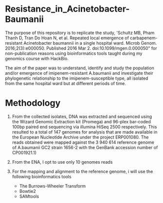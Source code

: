 # Resistance_in_Acinetobacter-Baumanii

The purpose of this repository is to replicate the study, 'Schultz MB, Pham Thanh D, Tran Do Hoan N, et al. Repeated local emergence of carbapenem-resistant Acinetobacter baumannii in a single hospital ward. Microb Genom. 2016;2(3):e000050. Published 2016 Mar 2. doi:10.1099/mgen.0.000050" for non-publication reasons using bioinformatics tools taught during my genomics course with HackBio.

The aim of the paper was to understand, identify and study the population and/or emergence of imipenem-resistant A.baumanii and investigate their phylogenetic relationship to the imipenem-susceptible type, all isolated from the same hospital ward but at different periods of time.

# Methodology

 1. From the collected isolates, DNA was extracted and sequenced using the Wizard Genomic Extraction kit (Promega) and 96-plex bar-coded 100bp paired end sequencing via illumina       HiSeq 2500 respectively. This resulted to a total of 147 genomes for analysis that are made available in the European Nucleotide Archive under the project ERP001080. The reads     obtained were mapped against the 3 940 614 reference genome of A.baumanii GC2 strain 1656-2 with the GenBank accession number of CP001921.1)

 2. From the ENA, I opt to use only 10 genomes reads

 3. For the mapping and alignment to the reference genome, i will use the following bioinformatics tools
      - The Burrows-Wheeler Transform
      - Bowtie2
      - SAMtools


